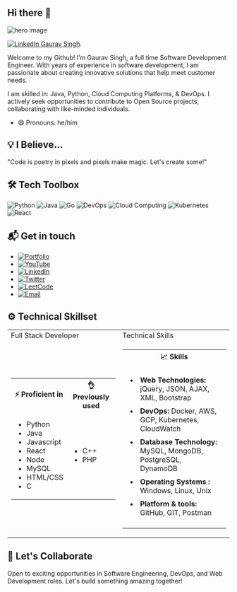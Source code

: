 ## Hi there 👋


![hero image](https://github.com/gavksingh/gavksingh/assets/103016722/7a23403e-20f2-4b3d-aa96-8ec463f02fdc)


[![LinkedIn Gaurav Singh](https://img.shields.io/badge/gavksingh-linkedin-yellow?style=for-the-badge)](https://www.linkedin.com/in/gavksingh).

Welcome to my Github! I’m Gaurav Singh, a full time Software Development Engineer. With years of experience in software development, I am passionate about creating innovative solutions that help meet customer needs.

I am skilled in: Java, Python, Cloud Computing Platforms, & DevOps. I actively seek opportunities to contribute to Open Source projects, collaborating with like-minded individuals.

- 😄 Pronouns: he/him


## 💡 I Believe...

"Code is poetry in pixels and pixels make magic. Let's create some!"



## 🛠️ Tech Toolbox

![Python](https://img.shields.io/badge/Python-3776AB?style=for-the-badge&logo=python&logoColor=white) ![Java](https://img.shields.io/badge/Java-007396?style=for-the-badge&logo=java&logoColor=white) ![Go](https://img.shields.io/badge/Go-00ADD8?style=for-the-badge&logo=go&logoColor=white) ![DevOps](https://img.shields.io/badge/DevOps-333333?style=for-the-badge&logo=devops&logoColor=white) ![Cloud Computing](https://img.shields.io/badge/Cloud%20Computing-4285F4?style=for-the-badge&logo=cloud&logoColor=white) ![Kubernetes](https://img.shields.io/badge/Kubernetes-326CE5?style=for-the-badge&logo=kubernetes&logoColor=white) ![React](https://img.shields.io/badge/React-61DAFB?style=for-the-badge&logo=react&logoColor=black)



## 📬 Get in touch

- [![Portfolio](https://img.shields.io/badge/Portfolio-1A73E8?style=for-the-badge&logo=google&logoColor=white)](https://gavksingh.github.io/My_Portfolio/)
-  [![YouTube](https://img.shields.io/badge/YouTube-FF0000?style=for-the-badge&logo=youtube&logoColor=white)](https://www.youtube.com/@workcodeandgaurav/)
-  [![LinkedIn](https://img.shields.io/badge/LinkedIn-0077B5?style=for-the-badge&logo=linkedin&logoColor=white)](https://www.linkedin.com/in/gavksingh/)
- [![Twitter](https://img.shields.io/badge/Twitter-1DA1F2?style=for-the-badge&logo=twitter&logoColor=white)](https://twitter.com/gaurav_ksingh4)
-  [![LeetCode](https://img.shields.io/badge/LeetCode-FFA116?style=for-the-badge&logo=leetcode&logoColor=black)](https://leetcode.com/KsinghGaurav/)
-  [![Email](https://img.shields.io/badge/Email-D14836?style=for-the-badge&logo=gmail&logoColor=white)](mailto:ksingh.gav@gmail.com)


## ⚙️ Technical Skillset

<!-- new code -->
<table width="50%">
    <tr>
        <td>Full Stack Developer</td>
        <td>Technical Skills</td>
    </tr>
    <!-- data row -->
    <tr>
        <!-- first data -->
        <td>
            <table>
                <tr>
                    <th> ⚡ Proficient in</th>
                    <th> 👌 Previously used</th>
                </tr>
                <tr>
                    <td>
                        <ul>
                            <li>Python</li>
                            <li>Java</li>
                            <li>Javascript</li>
                            <li>React</li>
                            <li>Node</li>
                            <li>MySQL</li>
                            <li>HTML/CSS</li>
                            <li>C</li>
                        </ul>
                    </td>
                    <td>
                        <ul>
                            <li>C++</li>
                            <li>PHP</li>
                        </ul>
                    </td>
                </tr>
            </table>
        </td>
        <!-- second data -->
        <td>
            <table>
                <tr>
                    <th> 📈 Skills</th>
                </tr>
                <tr>
                    <td>
                        <ul>
                            <li style="padding:5px"><b>Web Technologies:</b> jQuery, JSON, AJAX, XML, Bootstrap</li>
                            <li style="padding:5px"><b> DevOps:</b> Docker, AWS, GCP, Kubernetes, CloudWatch </li>
                            <li style="padding:5px"><b>Database Technology:</b> MySQL, MongoDB, PostgreSQL, DynamoDB</li>
                            <li style="padding:5px"><b>Operating Systems :</b> Windows, Linux, Unix</li>
                            <li style="padding:5px"><b>Platform & tools:</b> GitHub, GIT, Postman</li>
                        </ul>
                    </td>
                </tr>
            </table>
        </td>
    </tr>
</table>


## 🌟 Let's Collaborate

Open to exciting opportunities in Software Engineering, DevOps, and Web Development roles. Let's build something amazing together!
